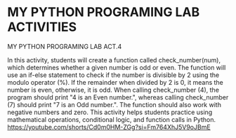 # MY PYTHON PROGRAMING LAB ACTIVITIES 
MY PYTHON PROGRAMING LAB ACT.4

In this activity, students will create a function called check_number(num), which determines whether a given number is odd or even. The function will use an if-else statement to check if the number is divisible by 2 using the modulo operator (%). If the remainder when divided by 2 is 0, it means the number is even, otherwise, it is odd. When calling check_number (4), the program should print "4 is an Even number.", whereas calling check_number (7) should print "7 is an Odd number.". The function should also work with negative numbers and zero. This activity helps students practice using mathematical operations, conditional logic, and function calls in Python.
https://youtube.com/shorts/Cd0m0HM-ZGg?si=Fm764XhJ5V9oJBmE
